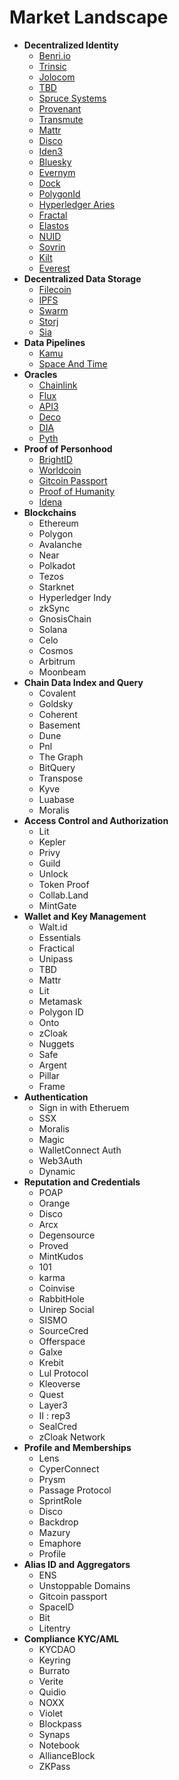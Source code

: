 # Market Landscape

- **Decentralized Identity**
  - [Benri.io](http://benri.io/)
  - [Trinsic](http://trinsic.id/)
  - [Jolocom](https://jolocom.io/)
  - [TBD](https://developer.tbd.website/)
  - [Spruce Systems](https://www.spruceid.com/)
  - [Provenant](https://provenant.net/)
  - [Transmute](https://transmute.industries/)
  - [Mattr](https://mattr.global/)
  - [Disco](https://www.disco.xyz/)
  - [Iden3](https://iden3.io/)
  - [Bluesky](https://blueskyweb.org/)
  - [Evernym](https://www.evernym.com/)
  - [Dock](https://www.dock.io/)
  - [PolygonId](https://polygon.technology/)
  - [Hyperledger Aries](https://www.hyperledger.org/use/aries)
  - [Fractal](https://web.fractal.id/)
  - [Elastos](https://www.elastos.org/)
  - [NUID]()
  - [Sovrin](https://sovrin.org/)
  - [Kilt](https://www.kilt.io/)
  - [Everest](https://everest.org/)
- **Decentralized Data Storage**
  - [Filecoin](https://filecoin.io/)
  - [IPFS](https://ipfs.tech/)
  - [Swarm](https://www.ethswarm.org/)
  - [Storj](https://www.storj.io/)
  - [Sia](https://sia.tech/)
- **Data Pipelines**
  - [Kamu](https://www.kamu.dev/)
  - [Space And Time](https://www.spaceandtime.io/)
- **Oracles**
  - [Chainlink](https://chain.link/)
  - [Flux](https://runonflux.io/)
  - [API3](https://api3.org/)
  - [Deco]()
  - [DIA](https://www.diadata.org/)
  - [Pyth](https://pyth.network/)
- **Proof of Personhood**
  - [BrightID](https://www.brightid.org/)
  - [Worldcoin](https://worldcoin.org/)
  - [Gitcoin Passport](https://passport.gitcoin.co/)
  - [Proof of Humanity](https://proofofhumanity.id/)
  - [Idena](https://www.idena.io/)
- **Blockchains**
  - Ethereum
  - Polygon
  - Avalanche
  - Near
  - Polkadot
  - Tezos
  - Starknet
  - Hyperledger Indy
  - zkSync
  - GnosisChain
  - Solana
  - Celo
  - Cosmos
  - Arbitrum
  - Moonbeam
- **Chain Data Index and Query**
  - Covalent
  - Goldsky
  - Coherent
  - Basement
  - Dune
  - Pnl
  - The Graph
  - BitQuery
  - Transpose
  - Kyve
  - Luabase
  - Moralis
- **Access Control and Authorization**
  - Lit
  - Kepler
  - Privy
  - Guild
  - Unlock
  - Token Proof
  - Collab.Land
  - MintGate
- **Wallet and Key Management**
  - Walt.id
  - Essentials
  - Fractical
  - Unipass
  - TBD
  - Mattr
  - Lit
  - Metamask
  - Polygon ID
  - Onto
  - zCloak
  - Nuggets
  - Safe
  - Argent
  - Pillar
  - Frame
- **Authentication**
  - Sign in with Etheruem
  - SSX
  - Moralis
  - Magic
  - WalletConnect Auth
  - Web3Auth
  - Dynamic
- **Reputation and Credentials**
  - POAP
  - Orange
  - Disco
  - Arcx
  - Degensource
  - Proved
  - MintKudos
  - 101
  - karma
  - Coinvise
  - RabbitHole
  - Unirep Social
  - SISMO
  - SourceCred
  - Offerspace
  - Galxe
  - Krebit
  - Lul Protocol
  - Kleoverse
  - Quest
  - Layer3
  - II : rep3
  - SealCred
  - zCloak Network
- **Profile and Memberships**
  - Lens
  - CyperConnect
  - Prysm
  - Passage Protocol
  - SprintRole
  - Disco
  - Backdrop
  - Mazury
  - Emaphore
  - Profile
- **Alias ID and Aggregators**
  - ENS
  - Unstoppable Domains
  - Gitcoin passport
  - SpaceID
  - Bit
  - Litentry
- **Compliance KYC/AML**
  - KYCDAO
  - Keyring
  - Burrato
  - Verite
  - Quidio
  - NOXX
  - Violet
  - Blockpass
  - Synaps
  - Notebook
  - AllianceBlock
  - ZKPass
